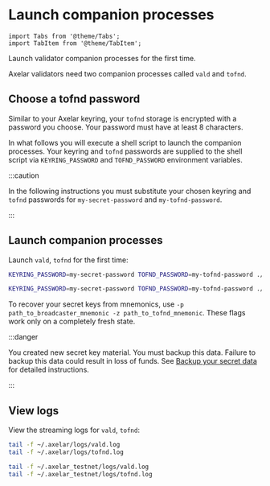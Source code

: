 # Launch companion processes

```mdx-code-block
import Tabs from '@theme/Tabs';
import TabItem from '@theme/TabItem';
```

Launch validator companion processes for the first time.

Axelar validators need two companion processes called `vald` and `tofnd`.

## Choose a tofnd password

Similar to your Axelar keyring, your `tofnd` storage is encrypted with a password you choose. Your password must have at least 8 characters.

In what follows you will execute a shell script to launch the companion processes. Your keyring and `tofnd` passwords are supplied to the shell script via `KEYRING_PASSWORD` and `TOFND_PASSWORD` environment variables.

:::caution

In the following instructions you must substitute your chosen keyring and `tofnd` passwords for `my-secret-password` and `my-tofnd-password`.

:::

## Launch companion processes

Launch `vald`, `tofnd` for the first time:

<Tabs groupId="network">
<TabItem value="mainnet" label="Mainnet" default>

```bash
KEYRING_PASSWORD=my-secret-password TOFND_PASSWORD=my-tofnd-password ./scripts/validator-tools-host.sh -n mainnet
```

</TabItem>
<TabItem value="testnet" label="Testnet">

```bash
KEYRING_PASSWORD=my-secret-password TOFND_PASSWORD=my-tofnd-password ./scripts/validator-tools-host.sh
```

</TabItem>
</Tabs>

To recover your secret keys from mnemonics, use `-p path_to_broadcaster_mnemonic -z path_to_tofnd_mnemonic`. These flags work only on a completely fresh state.

:::danger

You created new secret key material. You must backup this data. Failure to backup this data could result in loss of funds. See [Backup your secret data](backup) for detailed instructions.

:::

## View logs

View the streaming logs for `vald`, `tofnd`:

<Tabs groupId="network">
<TabItem value="mainnet" label="Mainnet" default>

```bash
tail -f ~/.axelar/logs/vald.log
tail -f ~/.axelar/logs/tofnd.log
```

</TabItem>
<TabItem value="testnet" label="Testnet">

```bash
tail -f ~/.axelar_testnet/logs/vald.log
tail -f ~/.axelar_testnet/logs/tofnd.log
```

</TabItem>
</Tabs>
